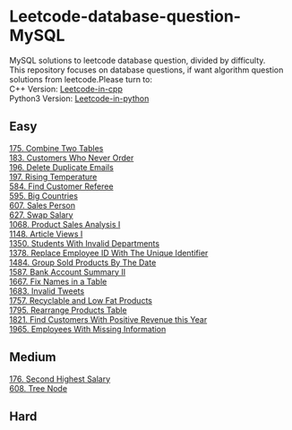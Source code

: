 # Leetcode-database-question-MySQL

MySQL solutions to leetcode database question, divided by difficulty.  
This repository focuses on database questions, if want algorithm question solutions from leetcode.Please turn to:  
C++ Version: [Leetcode-in-cpp](https://github.com/JinLexuan/Leetcode-in-cpp)  
Python3 Version: [Leetcode-in-python](https://github.com/JinLexuan/Leetcode-in-python)  

## Easy
[175. Combine Two Tables](https://github.com/JinLexuan/Leetcode-database-question-MySQL/blob/main/Easy/0175%20Combine%20Two%20Tables.md)    
[183. Customers Who Never Order](https://github.com/JinLexuan/Leetcode-database-question-MySQL/blob/main/Easy/0183%20Customers%20Who%20Never%20Order.md)    
[196. Delete Duplicate Emails](https://github.com/JinLexuan/Leetcode-database-question-MySQL/blob/main/Easy/0196%20Delete%20Duplicate%20Emails.md)  
[197. Rising Temperature](https://github.com/JinLexuan/Leetcode-database-question-MySQL/blob/main/Easy/0197%20Rising%20Temperature.md)   
[584. Find Customer Referee](https://github.com/JinLexuan/Leetcode-database-question-MySQL/blob/main/Easy/0584%20Find%20Customer%20Referee.md)  
[595. Big Countries](https://github.com/JinLexuan/Leetcode-database-question-MySQL/blob/main/Easy/0595%20Big%20Countries.md)  
[607. Sales Person](https://github.com/JinLexuan/Leetcode-database-question-MySQL/blob/main/Easy/0607%20Sales%20Person.md)  
[627. Swap Salary](https://github.com/JinLexuan/Leetcode-database-question-MySQL/blob/main/Easy/0627%20Swap%20Salary.md)  
[1068. Product Sales Analysis I](https://github.com/JinLexuan/Leetcode-database-question-MySQL/blob/main/Easy/1068%20Product%20Sales%20Analysis%20I.md)  
[1148. Article Views I](https://github.com/JinLexuan/Leetcode-database-question-MySQL/blob/main/Easy/1148%20Article%20Views%20I.md)   
[1350. Students With Invalid Departments](https://github.com/JinLexuan/Leetcode-database-question-MySQL/blob/main/Easy/1350%20Students%20With%20Invalid%20Departments.md)  
[1378. Replace Employee ID With The Unique Identifier](https://github.com/JinLexuan/Leetcode-database-question-MySQL/blob/main/Easy/1378%20Replace%20Employee%20ID%20With%20The%20Unique%20Identifier.md)  
[1484. Group Sold Products By The Date](https://github.com/JinLexuan/Leetcode-database-question-MySQL/blob/main/Easy/1484%20Group%20Sold%20Products%20By%20The%20Date.md)  
[1587. Bank Account Summary II](https://github.com/JinLexuan/Leetcode-database-question-MySQL/blob/main/Easy/1587%20Bank%20Account%20Summary%20II.md)  
[1667. Fix Names in a Table](https://github.com/JinLexuan/Leetcode-database-question-MySQL/blob/main/Easy/1667%20Fix%20Names%20in%20a%20Table.md)   
[1683. Invalid Tweets](https://github.com/JinLexuan/Leetcode-database-question-MySQL/blob/main/Easy/1683%20Invalid%20Tweets.md)  
[1757. Recyclable and Low Fat Products](https://github.com/JinLexuan/Leetcode-database-question-MySQL/blob/main/Easy/1757%20Recyclable%20and%20Low%20Fat%20Products.md)  
[1795. Rearrange Products Table](https://github.com/JinLexuan/Leetcode-database-question-MySQL/blob/main/Easy/1795%20Rearrange%20Products%20Table.md)  
[1821. Find Customers With Positive Revenue this Year](https://github.com/JinLexuan/Leetcode-database-question-MySQL/blob/main/Easy/1821%20Find%20Customers%20With%20Positive%20Revenue%20this%20Year.md)  
[1965. Employees With Missing Information](https://github.com/JinLexuan/Leetcode-database-question-MySQL/blob/main/Easy/1965%20Employees%20With%20Missing%20Information.md)  


## Medium
[176. Second Highest Salary](https://github.com/JinLexuan/Leetcode-database-question-MySQL/blob/main/Medium/0176%20Second%20Highest%20Salary.md)  
[608. Tree Node](https://github.com/JinLexuan/Leetcode-database-question-MySQL/blob/main/Medium/0608%20Tree%20Node.md)

## Hard
